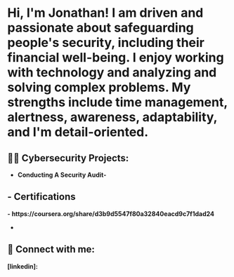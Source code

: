  
<h1>Hi, I'm Jonathan! I am driven and passionate about safeguarding people's security, including their financial well-being. I enjoy working with technology and analyzing and solving complex problems. My strengths include time management, alertness, awareness, adaptability, and I'm detail-oriented. </h1>
 
<h2>👨‍💻 Cybersecurity Projects:</h2>
 
- <b> Conducting A Security Audit- <b>
 <b>  </b>
<h2> - Certifications </h2>
- <b> https://coursera.org/share/d3b9d5547f80a32840eacd9c7f1dad24 </b> 
 
- <b> </b>
 
 
 
<h2> 🤳 Connect with me:</h2>
 
 
 
[linkedin]: 
 
<!--

 

